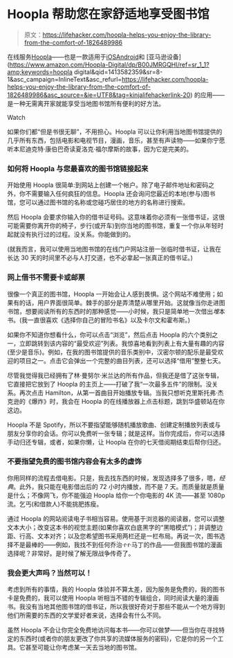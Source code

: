 # Hoopla 帮助您在家舒适地享受图书馆

> 原文：<https://lifehacker.com/hoopla-helps-you-enjoy-the-library-from-the-comfort-of-1826489986>

在线服务[Hoopla](http://www.hoopladigital.com)——也是一款适用于[iOS](https://itunes.apple.com/us/app/hoopla-digital/id580643740?mt=8&amp;uo=4)[Android](https://play.google.com/store/apps/details?id=com.hoopladigital.android)和 [亚马逊设备](https://www.amazon.com/Hoopla-Digital/dp/B00JMRGQHI/ref=sr_1_1?amp;keywords=hoopla digital&amp;qid=1413582359&amp;sr=8-1&asc_campaign=InlineText&asc_refurl=https://lifehacker.com/hoopla-helps-you-enjoy-the-library-from-the-comfort-of-1826489986&asc_source=&ie=UTF8&tag=kinjalifehackerlink-20) 的应用——是一种无需离开家就能享受当地图书馆所有便利的好方法。

Watch

如果你们都“但是书很无聊”，不用担心。Hoopla 可以让你利用当地图书馆提供的几乎所有东西，包括电影和电视节目，漫画，音乐，甚至有声读物——如果你宁愿听本尼迪克特·康伯巴奇读夏洛克·福尔摩斯的故事，因为它是完美的。

### 如何将 Hoopla 与您最喜欢的图书馆链接起来

开始使用 Hoopla 很简单:到网站上创建一个帐户。除了电子邮件地址和密码之外，你不需要输入任何疯狂的信息。Hoopla 还会询问您最近的本地(参与)图书馆，您可以通过图书馆的名称或您碰巧居住的地方的名称进行搜索。

然后 Hoopla 会要求你输入你的借书证号码。这意味着你必须有一张借书证，这很可能需要你离开你的椅子，步行(或开车)到你当地的图书馆，重复一个你从年轻时起就没有执行过的过程。没关系。你能做到的。

(就我而言，我可以使用当地图书馆的在线门户网站注册一张临时借书证，让我在长达 30 天的时间里不必与人打交道，也不必拿起一张真正的借书证。)

### 网上借书不需要卡或邮票

很像一个真正的图书馆，Hoopla 一开始会让人感到畏惧。这个网站不难使用；如果有的话，用户界面很简单。棘手的部分是弄清楚从哪里开始。这就像当你走进图书馆，想要阅读所有的东西时的那种感觉——小时候，我只是简单地一次借出*堆*本书。(我一直很喜欢《选择你自己的冒险书名》以及卡尔文和霍布斯。)

如果你不知道你想看什么，你可以点击“浏览”，然后点击 Hoopla 的六个类别之一，立即跳转到该内容的“最受欢迎”列表。我惊喜地看到列表上有大量有趣的内容(至少是音乐)。例如，在我的图书馆提供的音乐类别中，汉密尔顿的配乐是最受欢迎的项目之一。点击它会弹出一个完整的曲目列表，还可以选择“借用”整整七天。

尽管我觉得我已经拥有了林·曼努尔·米兰达的所有作品，但我还是借了这张专辑，它直接把它放到了 Hoopla 的主页上——打破了我“一次最多五件”的限制。没关系。再次点击 Hamilton，从第一首曲目开始播放专辑。当我只想听克里斯托弗·杰克逊的《爆炸》时，我会在 Hoopla 的在线播放器上点击标题，跳到华盛顿站在你这边。

Hoopla 不是 Spotify，所以不要指望能够随机播放歌曲、创建定制播放列表或与朋友分享你的会话。你可以免费听一张专辑；就是这样。当你完成后，你可以选择手动归还专辑，或者，如果你懒，让 Hoopla 在你的七天借阅期结束后帮你归还。

### 不要指望免费的图书馆内容会有太多的虚饰

你用同样的流程去借电影。只是，我去找东西的时候，发现选择多了很多，嗯，*经典*。此外，我只能在电影借出后的 72 小时内播放，而不是 7 天。而质量就是质量是什么；不像网飞，你不能强迫 Hoopla 给你一个你电影的 4K 流——甚至 1080p 流。乞丐(和借款人)不能挑肥拣瘦。

通过 Hoopla 的网站阅读电子书相当容易。使用基于浏览器的阅读器，您可以调整文本大小；改变这本书的视觉主题(如果你喜欢白底黑字的“黑暗模式”)；并调整边距、行高、文本对齐；以及您希望图书采用两栏还是一栏布局。再说一次，图书选择不是最棒的——例如，我找不到任何乔治·r·r·马丁的作品——但我图书馆的漫画选择呢？非常好。是时候了解无限战争传奇了。

### 我会更大声吗？当然可以！

考虑到所有的事情，我的 Hoopla 体验并不算太差，因为服务是免费的，我的图书卡是免费的，我可以使用 Hoopla 听相当不错的专辑组合，同时阅读大量的漫画书。我没有当地其他图书馆的借书证，所以我很好奇对于那些不能从一个地方得到他们所需要的东西的文学爱好者来说，选择会有什么不同。

虽然 Hoopla 不会让你完全免费地访问每本书——你可以做梦——但当你在寻找特定的东西时(或者你的朋友更改了你共享的流媒体服务的密码)，它是你的另一个工具。它甚至可能让你考虑某一天去当地的图书馆。